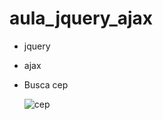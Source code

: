 # aula_jquery_ajax
- jquery
- ajax
- Busca cep

  ![cep](https://github.com/user-attachments/assets/70ad7890-4ad2-4a87-8e93-3087a2101a90)
